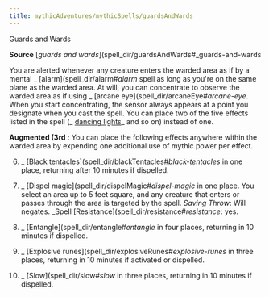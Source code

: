 ```yaml
---
title: mythicAdventures/mythicSpells/guardsAndWards
---
```

Guards and Wards

**Source** [_guards and wards_](spell_dir/guardsAndWards#_guards-and-wards

You are alerted whenever any creature enters the warded area as if by a mental _ [alarm](spell_dir/alarm#_alarm_ spell as long as you're on the same plane as the warded area. At will, you can concentrate to observe the warded area as if using _ [arcane eye](spell_dir/arcaneEye#_arcane-eye_. When you start concentrating, the sensor always appears at a point you designate when you cast the spell. You can place two of the five effects listed in the spell (_ [dancing lights](spell_dir/dancingLights#_dancing-lights)_ and so on) instead of one.

**Augmented (3rd** : You can place the following effects anywhere within the warded area by expending one additional use of mythic power per effect.

6. _ [Black tentacles](spell_dir/blackTentacles#_black-tentacles_ in one place, returning after 10 minutes if dispelled.

7. _ [Dispel magic](spell_dir/dispelMagic#_dispel-magic_ in one place. You select an area up to 5 feet square, and any creature that enters or passes through the area is targeted by the spell. _Saving Throw_: Will negates. _Spell [Resistance](spell_dir/resistance#_resistance_: yes.

8. _ [Entangle](spell_dir/entangle#_entangle_ in four places, returning in 10 minutes if dispelled.

9. _ [Explosive runes](spell_dir/explosiveRunes#_explosive-runes_ in three places, returning in 10 minutes if activated or dispelled.

10. _ [Slow](spell_dir/slow#_slow_ in three places, returning in 10 minutes if dispelled.


